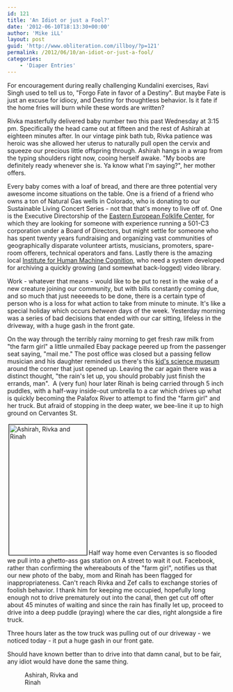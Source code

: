 ```yaml
---
id: 121
title: 'An Idiot or just a Fool?'
date: '2012-06-10T18:13:30+00:00'
author: 'Mike iLL'
layout: post
guid: 'http://www.obliteration.com/illboy/?p=121'
permalink: /2012/06/10/an-idiot-or-just-a-fool/
categories:
    - 'Diaper Entries'
---
```


For encouragement during really challenging Kundalini exercises, Ravi Singh used to tell us to, "Forgo Fate in favor of a Destiny". But maybe Fate is just an excuse for idiocy, and Destiny for thoughtless behavior. Is it fate if the home fries will burn while these words are written?

Rivka masterfully delivered baby number two this past Wednesday at 3:15 pm. Specifically the head came out at fifteen and the rest of Ashirah at eighteen minutes after. In our vintage pink bath tub, Rivka patience was heroic was she allowed her uterus to naturally pull open the cervix and squeeze our precious little offspring through. Ashirah hangs in a wrap from the typing shoulders right now, cooing herself awake. "My boobs are definitely ready whenever she is. Ya know what I'm saying?", her mother offers.

Every baby comes with a loaf of bread, and there are three potential very awesome income situations on the table. One is a friend of a friend who owns a ton of Natural Gas wells in Colorado, who is donating to our Sustainable Living Concert Series - not that that's money to live off of. One is the Executive Directorship of the <a title="Eastern European Folklife Center" href="http://www.eefc.org/" target="_blank" rel="noopener noreferrer">Eastern European Folklife Center</a>, for which they are looking for someone with experience running a 501-C3 corporation under a Board of Directors, but might settle for someone who has spent twenty years fundraising and organizing vast communities of geographically disparate volunteer artists, musicians, promoters, spare-room offerers, technical operators and fans. Lastly there is the amazing local <a title="IHMC" href="http://www.ihmc.us/">Institute for Human Machine Cognition</a>, who need a system developed for archiving a quickly growing (and somewhat back-logged) video library.

Work - whatever that means - would like to be put to rest in the wake of a new creature joining our community, but with bills constantly coming due, and so much that just neeeeeds to be done, there is a certain type of person who is a loss for what action to take from minute to minute. It's like a special holiday which occurs <em>between</em> days of the week. Yesterday morning was a series of bad decisions that ended with our car sitting, lifeless in the driveway, with a huge gash in the front gate.

On the way through the terribly rainy morning to get fresh raw milk from "the farm girl" a little unmailed Ebay package peered up from the passenger seat saying, "mail me." The post office was closed but a passing fellow musician and his daughter reminded us there's this <a title="Pensacola Mess Hall" href="http://pensacolamesshall.org/" target="_newbrowser" rel="noopener noreferrer">kid's science museum</a> around the corner that just opened up. Leaving the car again there was a distinct thought, "the rain's let up, you should probably just finish the errands, man".  A (very fun) hour later Rinah is being carried through 5 inch puddles, with a half-way inside-out umbrella to a car which drives up what is quickly becoming the Palafox River to attempt to find the "farm girl" and her truck. But afraid of stopping in the deep water, we bee-line it up to high ground on Cervantes St.

<a href="http://www.obliteration.com/illboy/wp-content/uploads/2012/06/mom_rinah_and_newborn.jpg"><img class="size-medium wp-image-125 alignright" style="border: 1px solid black; margin: 3px;" src="http://www.obliteration.com/illboy/wp-content/uploads/2012/06/mom_rinah_and_newborn-179x300.jpg" alt="Ashirah, Rivka and Rinah" width="179" height="300" /></a>Half way home even Cervantes is so flooded we pull into a ghetto-ass gas station on A street to wait it out. Facebook, rather than confirming the whereabouts of the "farm girl", notifies us that our new photo of the baby, mom and Rinah has been flagged for inappropriateness. Can't reach Rivka and Zef calls to exchange stories of foolish behavior. I thank him for keeping me occupied, hopefully long enough not to drive prematurely out into the canal, then get cut off ofter about 45 minutes of waiting and since the rain has finally let up, proceed to drive into a deep puddle (praying) where the car dies, right alongside a fire truck.

Three hours later as the tow truck was pulling out of our driveway - we noticed today - it put a huge gash in our front gate.

Should have known better than to drive into that damn canal, but to be fair, any idiot would have done the same thing.
<div class="mceTemp"><dl id="attachment_125" class="wp-caption alignright" style="width: 189px;"><dt class="wp-caption-dt"></dt><dd class="wp-caption-dd">Ashirah, Rivka and Rinah</dd></dl></div>